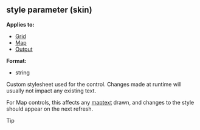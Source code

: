 ## style parameter (skin)
**Applies to:**
+   [Grid](/ref/%7Bskin%7D/control/grid.md) 
+   [Map](/ref/%7Bskin%7D/control/map.md) 
+   [Output](/ref/%7Bskin%7D/control/output.md) 
<!-- -->
**Format:**
+   string


Custom stylesheet used for the control. Changes made at runtime
will usually not impact any existing text. 

For Map controls,
this affects any [maptext](/ref/atom/var/maptext.md) drawn, and changes to the
style should appear on the next refresh.

> [!TIP] 
> 